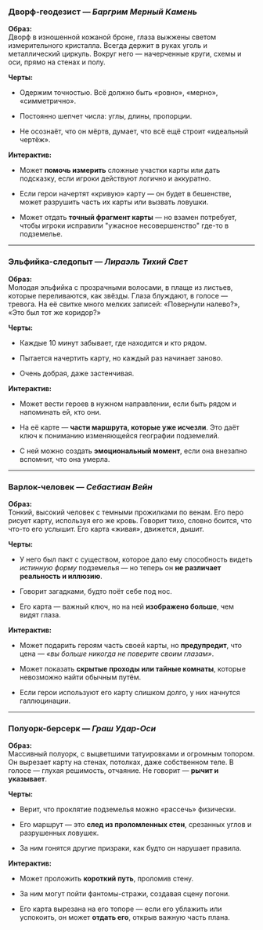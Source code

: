 ### Дворф-геодезист — _Баргрим Мерный Камень_

**Образ:**  
Дворф в изношенной кожаной броне, глаза выжжены светом измерительного кристалла. Всегда держит в руках уголь и металлический циркуль. Вокруг него — начерченные круги, схемы и оси, прямо на стенах и полу.

**Черты:**

- Одержим точностью. Всё должно быть «ровно», «мерно», «симметрично».
    
- Постоянно шепчет числа: углы, длины, пропорции.
    
- Не осознаёт, что он мёртв, думает, что всё ещё строит «идеальный чертёж».
    

**Интерактив:**

- Может **помочь измерить** сложные участки карты или дать подсказку, если игроки действуют логично и аккуратно.
    
- Если герои начертят «кривую» карту — он будет в бешенстве, может разрушить часть их карты или вызвать ловушки.
    
- Может отдать **точный фрагмент карты** — но взамен потребует, чтобы игроки исправили "ужасное несовершенство" где-то в подземелье.
    

---

### Эльфийка-следопыт — _Лираэль Тихий Свет_

**Образ:**  
Молодая эльфийка с прозрачными волосами, в плаще из листьев, которые переливаются, как звёзды. Глаза блуждают, в голосе — тревога. На её свитке много мелких записей: «Повернули налево?», «Это был тот же коридор?»

**Черты:**

- Каждые 10 минут забывает, где находится и кто рядом.
    
- Пытается начертить карту, но каждый раз начинает заново.
    
- Очень добрая, даже застенчивая.
    

**Интерактив:**

- Может вести героев в нужном направлении, если быть рядом и напоминать ей, кто они.
    
- На её карте — **части маршрута, которые уже исчезли**. Это даёт ключ к пониманию изменяющейся географии подземелий.
    
- С ней можно создать **эмоциональный момент**, если она внезапно вспомнит, что она умерла.
    

---

### Варлок-человек — _Себастиан Вейн_

**Образ:**  
Тонкий, высокий человек с темными прожилками по венам. Его перо рисует карту, используя его же кровь. Говорит тихо, словно боится, что что-то его услышит. Его карта «живая», движется, дышит.

**Черты:**

- У него был пакт с существом, которое дало ему способность видеть _истинную форму_ подземелья — но теперь он **не различает реальность и иллюзию**.
    
- Говорит загадками, будто поёт себе под нос.
    
- Его карта — важный ключ, но на ней **изображено больше**, чем видят глаза.
    

**Интерактив:**

- Может подарить героям часть своей карты, но **предупредит**, что цена — _«вы больше никогда не поверите своим глазам»_.
    
- Может показать **скрытые проходы или тайные комнаты**, которые невозможно найти обычным путём.
    
- Если герои используют его карту слишком долго, у них начнутся галлюцинации.
    

---

### Полуорк-берсерк — _Граш Удар-Оси_

**Образ:**  
Массивный полуорк, с выцветшими татуировками и огромным топором. Он вырезает карту на стенах, потолках, даже собственном теле. В голосе — глухая решимость, отчаяние. Не говорит — **рычит и указывает**.

**Черты:**

- Верит, что проклятие подземелья можно «рассечь» физически.
    
- Его маршрут — это **след из проломленных стен**, срезанных углов и разрушенных ловушек.
    
- За ним гонятся другие призраки, как будто он нарушает правила.
    

**Интерактив:**

- Может проложить **короткий путь**, проломив стену.
    
- За ним могут пойти фантомы-стражи, создавая сцену погони.
    
- Его карта вырезана на его топоре — если его ублажить или успокоить, он может **отдать его**, открыв важную часть плана.